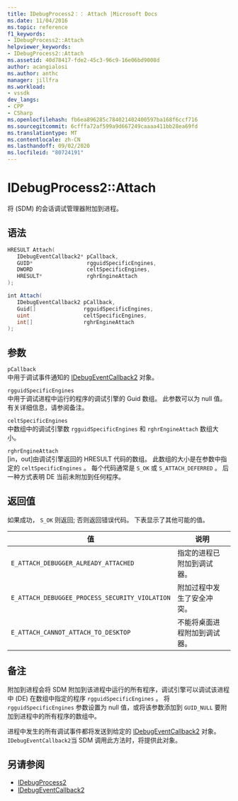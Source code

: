 ```yaml
---
title: IDebugProcess2：： Attach |Microsoft Docs
ms.date: 11/04/2016
ms.topic: reference
f1_keywords:
- IDebugProcess2::Attach
helpviewer_keywords:
- IDebugProcess2::Attach
ms.assetid: 40d78417-fde2-45c3-96c9-16e06bd9008d
author: acangialosi
ms.author: anthc
manager: jillfra
ms.workload:
- vssdk
dev_langs:
- CPP
- CSharp
ms.openlocfilehash: fb6ea896285c784021402400597ba168f6ccf716
ms.sourcegitcommit: 6cfffa72af599a9d667249caaaa411bb28ea69fd
ms.translationtype: MT
ms.contentlocale: zh-CN
ms.lasthandoff: 09/02/2020
ms.locfileid: "80724191"
---
```

# <a name="idebugprocess2attach"></a>IDebugProcess2::Attach
将 (SDM) 的会话调试管理器附加到进程。

## <a name="syntax"></a>语法

```cpp
HRESULT Attach( 
   IDebugEventCallback2* pCallback,
   GUID*                 rgguidSpecificEngines,
   DWORD                 celtSpecificEngines,
   HRESULT*              rghrEngineAttach
);
```

```csharp
int Attach( 
   IDebugEventCallback2 pCallback,
   Guid[]               rgguidSpecificEngines,
   uint                 celtSpecificEngines,
   int[]                rghrEngineAttach
);
```

## <a name="parameters"></a>参数
`pCallback`\
中用于调试事件通知的 [IDebugEventCallback2](../../../extensibility/debugger/reference/idebugeventcallback2.md) 对象。

`rgguidSpecificEngines`\
中用于调试进程中运行的程序的调试引擎的 Guid 数组。 此参数可以为 null 值。 有关详细信息，请参阅备注。

`celtSpecificEngines`\
中数组中的调试引擎数 `rgguidSpecificEngines` 和 `rghrEngineAttach` 数组大小。

`rghrEngineAttach`\
[in，out]由调试引擎返回的 HRESULT 代码的数组。 此数组的大小是在参数中指定的 `celtSpecificEngines` 。 每个代码通常是 `S_OK` 或 `S_ATTACH_DEFERRED` 。 后一种方式表明 DE 当前未附加到任何程序。

## <a name="return-value"></a>返回值
 如果成功， `S_OK` 则返回; 否则返回错误代码。 下表显示了其他可能的值。

|值|说明|
|-----------|-----------------|
|`E_ATTACH_DEBUGGER_ALREADY_ATTACHED`|指定的进程已附加到调试器。|
|`E_ATTACH_DEBUGGEE_PROCESS_SECURITY_VIOLATION`|附加过程中发生了安全冲突。|
|`E_ATTACH_CANNOT_ATTACH_TO_DESKTOP`|不能将桌面进程附加到调试器。|

## <a name="remarks"></a>备注
 附加到进程会将 SDM 附加到该进程中运行的所有程序，调试引擎可以调试该进程中 (DE) 在数组中指定的程序 `rgguidSpecificEngines` 。 将 `rgguidSpecificEngines` 参数设置为 null 值，或将该参数添加到 `GUID_NULL` 要附加到进程中的所有程序的数组中。

 进程中发生的所有调试事件都将发送到给定的 [IDebugEventCallback2](../../../extensibility/debugger/reference/idebugeventcallback2.md) 对象。 `IDebugEventCallback2`当 SDM 调用此方法时，将提供此对象。

## <a name="see-also"></a>另请参阅
- [IDebugProcess2](../../../extensibility/debugger/reference/idebugprocess2.md)
- [IDebugEventCallback2](../../../extensibility/debugger/reference/idebugeventcallback2.md)
